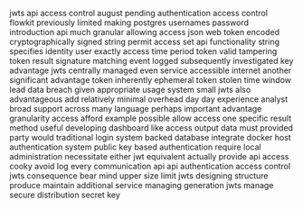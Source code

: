 jwts api access control august pending authentication access control flowkit previously limited making postgres usernames password introduction api much granular allowing access json web token encoded cryptographically signed string permit access set api functionality string specifies identity user exactly access time period token valid tampering token result signature matching event logged subsequently investigated key advantage jwts centrally managed even service accessible internet another significant advantage token inherently ephemeral token stolen time window lead data breach given appropriate usage system small jwts also advantageous add relatively minimal overhead day day experience analyst broad support across many language perhaps important advantage granularity access afford example possible allow access one specific result method useful developing dashboard like access output data must provided party would traditional login system backed database integrate docker host authentication system public key based authentication require local administration necessitate either jwt equivalent actually provide api access cooky avoid log every communication api api authentication access control jwts consequence bear mind upper size limit jwts designing structure produce maintain additional service managing generation jwts manage secure distribution secret key
